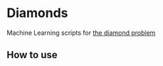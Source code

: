 # Diamonds

Machine Learning scripts for [the diamond problem](https://www.kaggle.com/shivam2503/diamonds)

## How to use